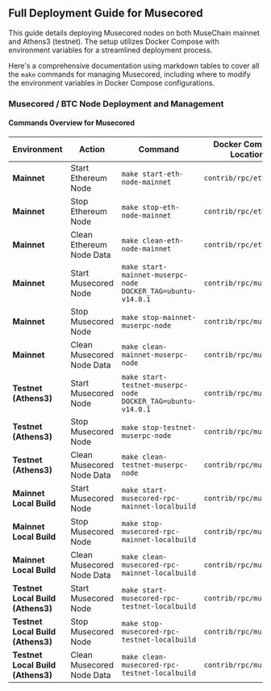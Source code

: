 ## Full Deployment Guide for Musecored

This guide details deploying Musecored nodes on both MuseChain mainnet and Athens3 (testnet). The setup utilizes Docker Compose with environment variables for a streamlined deployment process.

Here's a comprehensive documentation using markdown tables to cover all the `make` commands for managing Musecored, including where to modify the environment variables in Docker Compose configurations.

### Musecored / BTC Node Deployment and Management

#### Commands Overview for Musecored

| Environment                         | Action                      | Command                                                       | Docker Compose Location                  |
|-------------------------------------|-----------------------------|---------------------------------------------------------------|------------------------------------------|
| **Mainnet**                         | Start Ethereum Node         | `make start-eth-node-mainnet`                                 | `contrib/rpc/ethereum`                   |
| **Mainnet**                         | Stop Ethereum Node          | `make stop-eth-node-mainnet`                                  | `contrib/rpc/ethereum`                   |
| **Mainnet**                         | Clean Ethereum Node Data    | `make clean-eth-node-mainnet`                                 | `contrib/rpc/ethereum`                   |
| **Mainnet**                         | Start Musecored Node        | `make start-mainnet-muserpc-node DOCKER_TAG=ubuntu-v14.0.1`   | `contrib/rpc/musecored`                  |
| **Mainnet**                         | Stop Musecored Node         | `make stop-mainnet-muserpc-node`                              | `contrib/rpc/musecored`                  |
| **Mainnet**                         | Clean Musecored Node Data   | `make clean-mainnet-muserpc-node`                             | `contrib/rpc/musecored`                  |
| **Testnet (Athens3)**               | Start Musecored Node        | `make start-testnet-muserpc-node DOCKER_TAG=ubuntu-v14.0.1`   | `contrib/rpc/musecored`                  |
| **Testnet (Athens3)**               | Stop Musecored Node         | `make stop-testnet-muserpc-node`                              | `contrib/rpc/musecored`                  |
| **Testnet (Athens3)**               | Clean Musecored Node Data   | `make clean-testnet-muserpc-node`                             | `contrib/rpc/musecored`                  |
| **Mainnet Local Build**             | Start Musecored Node        | `make start-musecored-rpc-mainnet-localbuild`                 | `contrib/rpc/musecored`                  |
| **Mainnet Local Build**             | Stop Musecored Node         | `make stop-musecored-rpc-mainnet-localbuild`                  | `contrib/rpc/musecored`                  |
| **Mainnet Local Build**             | Clean Musecored Node Data   | `make clean-musecored-rpc-mainnet-localbuild`                 | `contrib/rpc/musecored`                  |
| **Testnet Local Build (Athens3)**   | Start Musecored Node        | `make start-musecored-rpc-testnet-localbuild`                 | `contrib/rpc/musecored`                  |
| **Testnet Local Build (Athens3)**   | Stop Musecored Node         | `make stop-musecored-rpc-testnet-localbuild`                  | `contrib/rpc/musecored`                  |
| **Testnet Local Build (Athens3)**   | Clean Musecored Node Data   | `make clean-musecored-rpc-testnet-localbuild`                 | `contrib/rpc/musecored`                  |
